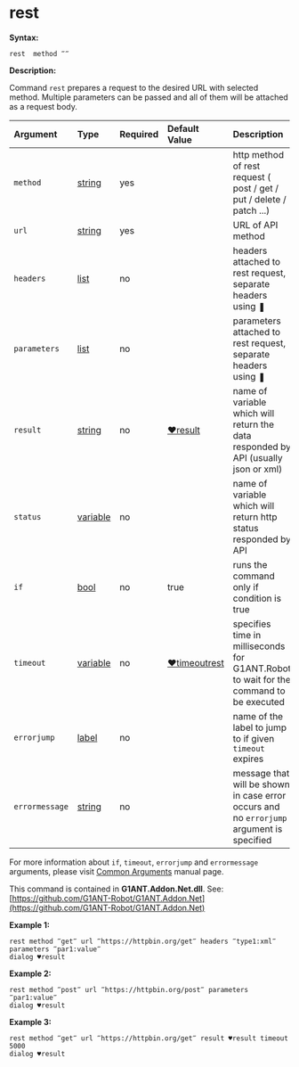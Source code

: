 # rest

**Syntax:**

```text
rest  method ‴‴
```

**Description:**

Command `rest` prepares a request to the desired URL with selected method. Multiple parameters can be passed and all of them will be attached as a request body.

| Argument | Type | Required | Default Value | Description |
| :--- | :--- | :--- | :--- | :--- |
| `method` | [string](https://github.com/G1ANT-Robot/G1ANT.Manual/blob/master/G1ANT-Language/Structures/string.md) | yes |  | http method of rest request \( post / get / put / delete / patch ...\) |
| `url` | [string](https://github.com/G1ANT-Robot/G1ANT.Manual/blob/master/G1ANT-Language/Structures/string.md) | yes |  | URL of API method |
| `headers` | [list](https://github.com/G1ANT-Robot/G1ANT.Manual/blob/master/G1ANT-Language/Structures/list.md) | no |  | headers attached to rest request, separate headers using ❚ |
| `parameters` | [list](https://github.com/G1ANT-Robot/G1ANT.Manual/blob/master/G1ANT-Language/Structures/list.md) | no |  | parameters attached to rest request, separate headers using ❚ |
| `result` | [string](https://github.com/G1ANT-Robot/G1ANT.Manual/blob/master/G1ANT-Language/Structures/string.md) | no | [♥result](https://github.com/G1ANT-Robot/G1ANT.Manual/blob/master/G1ANT-Language/Common-Arguments.md) | name of variable which will return the data responded by API \(usually json or xml\) |
| `status` | [variable](https://github.com/G1ANT-Robot/G1ANT.Manual/blob/master/G1ANT-Language/Special-Characters/variable.md) | no |  | name of variable which will return http status responded by API |
| `if` | [bool](https://github.com/G1ANT-Robot/G1ANT.Manual/blob/master/G1ANT-Language/Structures/bool.md) | no | true | runs the command only if condition is true |
| `timeout` | [variable](https://github.com/G1ANT-Robot/G1ANT.Manual/blob/master/G1ANT-Language/Special-Characters/variable.md) | no | [♥timeoutrest](https://github.com/G1ANT-Robot/G1ANT.Manual/blob/master/G1ANT-Language/Variables/Special-Variables.md) | specifies time in milliseconds for G1ANT.Robot to wait for the command to be executed |
| `errorjump` | [label](https://github.com/G1ANT-Robot/G1ANT.Manual/blob/master/G1ANT-Language/Structures/label.md) | no |  | name of the label to jump to if given `timeout` expires |
| `errormessage` | [string](https://github.com/G1ANT-Robot/G1ANT.Manual/blob/master/G1ANT-Language/Structures/string.md) | no |  | message that will be shown in case error occurs and no `errorjump` argument is specified |

For more information about `if`, `timeout`, `errorjump` and `errormessage` arguments, please visit [Common Arguments](https://github.com/G1ANT-Robot/G1ANT.Manual/blob/master/G1ANT-Language/Common-Arguments.md) manual page.

This command is contained in **G1ANT.Addon.Net.dll**. See: [https://github.com/G1ANT-Robot/G1ANT.Addon.Net](https://github.com/G1ANT-Robot/G1ANT.Addon.Net)

**Example 1:**

```text
rest method ‴get‴ url ‴https://httpbin.org/get‴ headers ‴type1:xml‴ parameters ‴par1:value‴
dialog ♥result
```

**Example 2:**

```text
rest method ‴post‴ url ‴https://httpbin.org/post‴ parameters ‴par1:value‴
dialog ♥result
```

**Example 3:**

```text
rest method ‴get‴ url ‴https://httpbin.org/get‴ result ♥result timeout 5000
dialog ♥result
```

